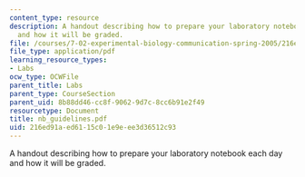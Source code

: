 ```yaml
---
content_type: resource
description: A handout describing how to prepare your laboratory notebook each day
  and how it will be graded.
file: /courses/7-02-experimental-biology-communication-spring-2005/216ed91aed6115c01e9eee3d36512c93_nb_guidelines.pdf
file_type: application/pdf
learning_resource_types:
- Labs
ocw_type: OCWFile
parent_title: Labs
parent_type: CourseSection
parent_uid: 8b88dd46-cc8f-9062-9d7c-8cc6b91e2f49
resourcetype: Document
title: nb_guidelines.pdf
uid: 216ed91a-ed61-15c0-1e9e-ee3d36512c93
---
```

A handout describing how to prepare your laboratory notebook each day and how it will be graded.

